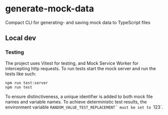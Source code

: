 # generate-mock-data

Compact CLI for generating- and saving mock data to TypeScript files

## Local dev

### Testing

The project uses Vitest for testing, and Mock Service Worker for intercepting http requests. To run tests start the mock server and run the tests like such:

```console
npm run test:server
npm run test
```

To ensure distinctiveness, a unique identifier is added to both mock file names and variable names. To achieve deterministic test results, the environment variable `RANDOM_VALUE_TEST_REPLACEMENT´ must be set to `123`.
